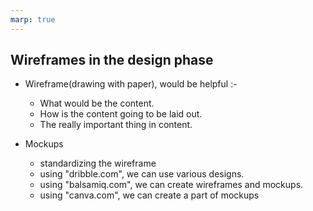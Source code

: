 ```yaml
---
marp: true
---
```


## Wireframes in the design phase

+ Wireframe(drawing with paper), would be helpful :-
   + What would be the content.
   + How is the content going to be laid out.
   + The really important thing in content.

+ Mockups
   + standardizing the wireframe
   + using "dribble.com", we can use various designs.
   + using "balsamiq.com", we can create wireframes and mockups.
   + using "canva.com", we can create a part of mockups